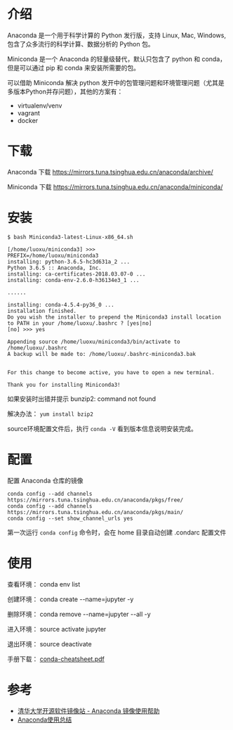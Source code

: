 # 介绍

Anaconda 是一个用于科学计算的 Python 发行版，支持 Linux, Mac, Windows, 包含了众多流行的科学计算、数据分析的 Python 包。

Miniconda 是一个 Anaconda 的轻量级替代，默认只包含了 python 和 conda，但是可以通过 pip 和 conda 来安装所需要的包。

可以借助 Miniconda 解决 python 发开中的包管理问题和环境管理问题（尤其是多版本Python并存问题），其他的方案有：

* virtualenv/venv
* vagrant
* docker

# 下载

Anaconda 下载 https://mirrors.tuna.tsinghua.edu.cn/anaconda/archive/

Miniconda 下载 https://mirrors.tuna.tsinghua.edu.cn/anaconda/miniconda/

# 安装
```
$ bash Miniconda3-latest-Linux-x86_64.sh

[/home/luoxu/miniconda3] >>>
PREFIX=/home/luoxu/miniconda3
installing: python-3.6.5-hc3d631a_2 ...
Python 3.6.5 :: Anaconda, Inc.
installing: ca-certificates-2018.03.07-0 ...
installing: conda-env-2.6.0-h36134e3_1 ...

......

installing: conda-4.5.4-py36_0 ...
installation finished.
Do you wish the installer to prepend the Miniconda3 install location
to PATH in your /home/luoxu/.bashrc ? [yes|no]
[no] >>> yes

Appending source /home/luoxu/miniconda3/bin/activate to /home/luoxu/.bashrc
A backup will be made to: /home/luoxu/.bashrc-miniconda3.bak


For this change to become active, you have to open a new terminal.

Thank you for installing Miniconda3!
```

如果安装时出错并提示 bunzip2: command not found

解决办法： `yum install bzip2`

source环境配置文件后，执行 `conda -V` 看到版本信息说明安装完成。

# 配置

配置 Anaconda 仓库的镜像
```
conda config --add channels https://mirrors.tuna.tsinghua.edu.cn/anaconda/pkgs/free/
conda config --add channels https://mirrors.tuna.tsinghua.edu.cn/anaconda/pkgs/main/
conda config --set show_channel_urls yes
```

第一次运行 `conda config` 命令时，会在 home 目录自动创建 .condarc 配置文件

# 使用

查看环境： conda env list

创建环境： conda create --name=jupyter -y

删除环境： conda remove --name=jupyter --all -y

进入环境： source activate jupyter

退出环境： source deactivate

手册下载： [conda-cheatsheet.pdf](https://conda.io/docs/_downloads/conda-cheatsheet.pdf)

# 参考

* [清华大学开源软件镜像站 - Anaconda 镜像使用帮助](https://mirrors.tuna.tsinghua.edu.cn/help/anaconda/)
* [Anaconda使用总结](http://python.jobbole.com/86236/)

